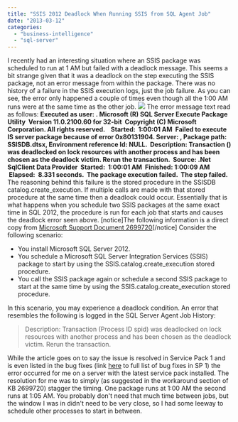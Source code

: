 ```yaml
---
title: "SSIS 2012 Deadlock When Running SSIS from SQL Agent Job"
date: "2013-03-12"
categories: 
  - "business-intelligence"
  - "sql-server"
---
```


I recently had an interesting situation where an SSIS package was scheduled to run at 1 AM but failed with a deadlock message. This seems a bit strange given that it was a deadlock on the step executing the SSIS package, not an error message from within the package. There was no history of a failure in the SSIS execution logs, just the job failure. As you can see, the error only happened a couple of times even though all the 1:00 AM runs were at the same time as the other job. ![](https://images.bradleyschacht.com/wp-content/uploads/2013/03/SSISDeadLock.png) The error message text read as follows: **Executed as user: <Agent Account Here>. Microsoft (R) SQL Server Execute Package Utility  Version 11.0.2100.60 for 32-bit  Copyright (C) Microsoft Corporation. All rights reserved.    Started:  1:00:01 AM  Failed to execute IS server package because of error 0x80131904. Server: <Server Name Here>, Package path: SSISDB<Folder><Project><SSIS Package Name>.dtsx, Environment reference Id: NULL.  Description: Transaction (<SPID>) was deadlocked on lock resources with another process and has been chosen as the deadlock victim. Rerun the transaction.  Source: .Net SqlClient Data Provider  Started:  1:00:01 AM  Finished: 1:00:09 AM  Elapsed:  8.331 seconds.  The package execution failed.  The step failed.** The reasoning behind this failure is the stored procedure in the SSISDB catalog.create\_execution. If multiple calls are made with that stored procedure at the same time then a deadlock could occur. Essentially that is what happens when you schedule two SSIS packages at the same exact time in SQL 2012, the procedure is run for each job that starts and causes the deadlock error seen above. \[notice\]The following information is a direct copy from [Microsoft Support Document 2699720](http://support.microsoft.com/kb/2699720)\[/notice\] Consider the following scenario:

- You install Microsoft SQL Server 2012.
- You schedule a Microsoft SQL Server Integration Services (SSIS) package to start by using the SSIS.catalog.create\_execution stored procedure.
- You call the SSIS package again or schedule a second SSIS package to start at the same time by using the SSIS.catalog.create\_execution stored procedure.

In this scenario, you may experience a deadlock condition. An error that resembles the following is logged in the SQL Server Agent Job History:

> Description: Transaction (Process ID spid) was deadlocked on lock resources with another process and has been chosen as the deadlock victim. Rerun the transaction.

While the article goes on to say the issue is resolved in Service Pack 1 and is even listed in the bug fixes (link [here](http://support.microsoft.com/kb/2674319) to full list of bug fixes in SP 1) the error occurred for me on a server with the latest service pack installed. The resolution for me was to simply (as suggested in the workaround section of KB 2699720) stagger the timing. One package runs at 1:00 AM the second runs at 1:05 AM. You probably don't need that much time between jobs, but the window I was in didn't need to be very close, so I had some leeway to schedule other processes to start in between.
